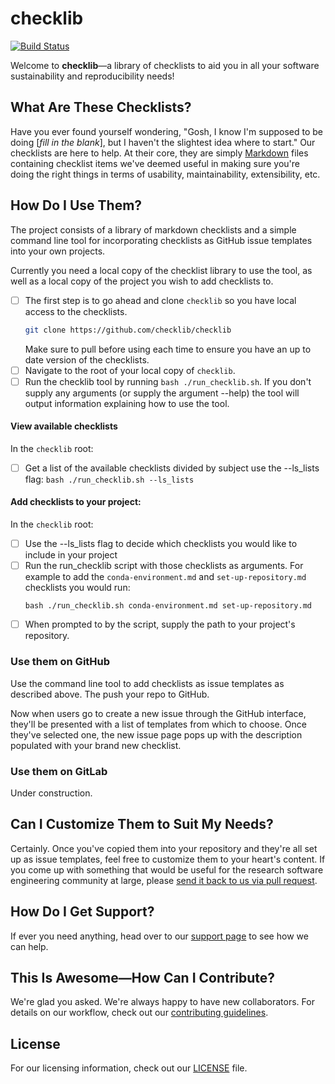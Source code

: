 # checklib

[![Build Status](https://travis-ci.org/annakrystalli/checklib.svg?branch=master)](https://travis-ci.org/annakrystalli/checklib)

Welcome to **checklib**&mdash;a library of checklists to aid you in all your software sustainability and reproducibility needs!

## What Are These Checklists?

Have you ever found yourself wondering, "Gosh, I know I'm supposed to be doing [*fill in the blank*], but I haven't the slightest idea where to start."  Our checklists are here to help.  At their core, they are simply [Markdown](https://en.wikipedia.org/wiki/Markdown) files containing checklist items we've deemed useful in making sure you're doing the right things in terms of usability, maintainability, extensibility, etc.

## How Do I Use Them?

The project consists of a library of markdown checklists and a simple command line tool for incorporating checklists as GitHub issue templates into your own projects. 

Currently you need a local copy of the checklist library to use the tool, as well as a local copy of the project you wish to add checklists to. 

- [ ] The first step is to go ahead and clone `checklib` so you have local access to the checklists.
   ```bash
   git clone https://github.com/checklib/checklib
   ```
   Make sure to pull before using each time to ensure you have an up to date version of the checklists.
- [ ] Navigate to the root of your local copy of `checklib`.
- [ ] Run the checklib tool by running `bash ./run_checklib.sh`. If you don't supply any arguments (or supply the argument --help) the tool will output information explaining how to use the tool.

#### View available checklists

In the `checklib` root:
- [ ] Get a list of the available checklists divided by subject use the --ls_lists flag: `bash ./run_checklib.sh --ls_lists`

#### Add checklists to your project:

In the `checklib` root:
- [ ] Use the --ls_lists flag to decide which checklists you would like to include in your project
- [ ] Run the run_checklib script with those checklists as arguments. For example to add the `conda-environment.md` and `set-up-repository.md` checklists you would run:
   ```
   bash ./run_checklib.sh conda-environment.md set-up-repository.md
   ```
 - [ ] When prompted to by the script, supply the path to your project's repository.

### Use them on GitHub

Use the command line tool to add checklists as issue templates as described above. The push your repo to GitHub.

Now when users go to create a new issue through the GitHub interface, they'll be presented with a list of templates from which to choose.  Once they've selected one, the new issue page pops up with the description populated with your brand new checklist.

### Use them on GitLab

Under construction.

## Can I Customize Them to Suit My Needs?

Certainly.  Once you've copied them into your repository and they're all set up as issue templates, feel free to customize them to your heart's content.  If you come up with something that would be useful for the research software engineering community at large, please [send it back to us via pull request](CONTRIBUTING.md#submit-pull-requests).

## How Do I Get Support?

If ever you need anything, head over to our [support page](SUPPORT.md) to see how we can help.

## This Is Awesome&mdash;How Can I Contribute?

We're glad you asked.  We're always happy to have new collaborators.  For details on our workflow, check out our [contributing guidelines](CONTRIBUTING.md).

## License

For our licensing information, check out our [LICENSE](LICENSE) file.
